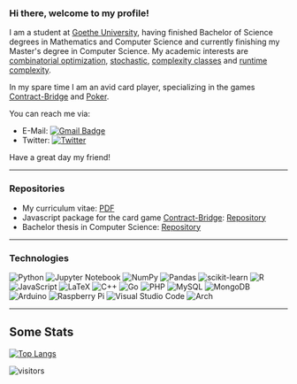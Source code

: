 ### Hi there, welcome to my profile! 

I am a student at [Goethe University](https://www.goethe-university-frankfurt.de/ "Link"), having finished Bachelor of Science degrees in Mathematics and Computer Science and currently 
finishing my Master's degree in Computer Science. My academic interests are [combinatorial optimization](https://en.wikipedia.org/wiki/Combinatorial_optimization "Wikipedia"), [stochastic](https://en.wikipedia.org/wiki/Stochastic "Wikipedia"), [complexity classes](https://en.wikipedia.org/wiki/Complexity_class "Wikipedia") and [runtime complexity](https://en.wikipedia.org/wiki/Time_complexity "Wikipedia"). 

In my spare time I am an avid card player, specializing in the games [Contract-Bridge](https://en.wikipedia.org/wiki/Contract_bridge "Wikipedia") and [Poker](https://en.wikipedia.org/wiki/Poker "Wikipedia").

You can reach me via:
- E-Mail: [![Gmail Badge](https://img.shields.io/badge/-jfk.lorenz@gmail.com-c14438?style=flat-square&logo=Gmail&logoColor=white&link=mailto:jfk.lorenz@gmail.com)](mailto:jfk.lorenz@gmail.com)
- Twitter: [![Twitter](https://img.shields.io/twitter/follow/:DevJulianLorenz.svg?style=social&label=@:DevJulianLorenz)](https://twitter.com/:DevJulianLorenz)

Have a great day my friend!

---

### Repositories

- My curriculum vitae: [PDF](https://github.com/jfklorenz/Curriculum-Vitae-Template/blob/main/cv.pdf "Github")
- Javascript package for the card game [Contract-Bridge](https://en.wikipedia.org/wiki/Contract_bridge "Wikipedia"): [Repository](https://github.com/jfklorenz/Bridge-Package "Github")
- Bachelor thesis in Computer Science: [Repository](https://github.com/jfklorenz/Bachelor-Thesis-ComputerScience "Github")

---

### Technologies

![Python](https://img.shields.io/badge/python-3670A0?style=for-the-badge&logo=python&logoColor=ffdd54)
![Jupyter Notebook](https://img.shields.io/badge/jupyter-%23FA0F00.svg?style=for-the-badge&logo=jupyter&logoColor=white)
![NumPy](https://img.shields.io/badge/numpy-%23013243.svg?style=for-the-badge&logo=numpy&logoColor=white)
![Pandas](https://img.shields.io/badge/pandas-%23150458.svg?style=for-the-badge&logo=pandas&logoColor=white)
![scikit-learn](https://img.shields.io/badge/scikit--learn-%23F7931E.svg?style=for-the-badge&logo=scikit-learn&logoColor=white)
![R](https://img.shields.io/badge/r-%23276DC3.svg?style=for-the-badge&logo=r&logoColor=white)
![JavaScript](https://img.shields.io/badge/javascript-%23323330.svg?style=for-the-badge&logo=javascript&logoColor=%23F7DF1E)
![LaTeX](https://img.shields.io/badge/latex-%23008080.svg?style=for-the-badge&logo=latex&logoColor=white)
![C++](https://img.shields.io/badge/c++-%2300599C.svg?style=for-the-badge&logo=c%2B%2B&logoColor=white)
![Go](https://img.shields.io/badge/go-%2300ADD8.svg?style=for-the-badge&logo=go&logoColor=white)
![PHP](https://img.shields.io/badge/php-%23777BB4.svg?style=for-the-badge&logo=php&logoColor=white)
![MySQL](https://img.shields.io/badge/mysql-%2300f.svg?style=for-the-badge&logo=mysql&logoColor=white)
![MongoDB](https://img.shields.io/badge/MongoDB-%234ea94b.svg?style=for-the-badge&logo=mongodb&logoColor=white)
![Arduino](https://img.shields.io/badge/-Arduino-00979D?style=for-the-badge&logo=Arduino&logoColor=white)
![Raspberry Pi](https://img.shields.io/badge/-RaspberryPi-C51A4A?style=for-the-badge&logo=Raspberry-Pi)
![Visual Studio Code](https://img.shields.io/badge/VisualStudioCode-0078d7.svg?style=for-the-badge&logo=visual-studio-code&logoColor=white) 
![Arch](https://img.shields.io/badge/Arch%20Linux-1793D1?logo=arch-linux&logoColor=fff&style=for-the-badge)

---

## Some Stats

[![Top Langs](https://github-readme-stats.vercel.app/api/top-langs/?username=jfklorenz)](https://github.com/anuraghazra/github-readme-stats)

![visitors](https://visitor-badge.glitch.me/badge?page_id=jfklorenz.jfklorenz)